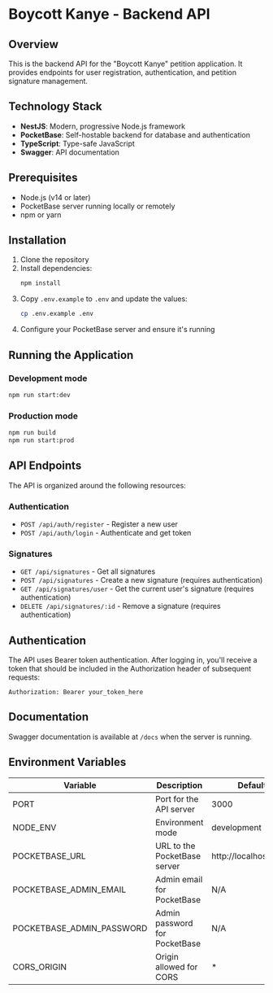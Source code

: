 # Boycott Kanye - Backend API

## Overview

This is the backend API for the "Boycott Kanye" petition application. It provides endpoints for user registration, authentication, and petition signature management.

## Technology Stack

- **NestJS**: Modern, progressive Node.js framework
- **PocketBase**: Self-hostable backend for database and authentication
- **TypeScript**: Type-safe JavaScript
- **Swagger**: API documentation

## Prerequisites

- Node.js (v14 or later)
- PocketBase server running locally or remotely
- npm or yarn

## Installation

1. Clone the repository
2. Install dependencies:
   ```bash
   npm install
   ```
3. Copy `.env.example` to `.env` and update the values:
   ```bash
   cp .env.example .env
   ```
4. Configure your PocketBase server and ensure it's running

## Running the Application

### Development mode
```bash
npm run start:dev
```

### Production mode
```bash
npm run build
npm run start:prod
```

## API Endpoints

The API is organized around the following resources:

### Authentication

- `POST /api/auth/register` - Register a new user
- `POST /api/auth/login` - Authenticate and get token

### Signatures

- `GET /api/signatures` - Get all signatures
- `POST /api/signatures` - Create a new signature (requires authentication)
- `GET /api/signatures/user` - Get the current user's signature (requires authentication)
- `DELETE /api/signatures/:id` - Remove a signature (requires authentication)

## Authentication

The API uses Bearer token authentication. After logging in, you'll receive a token that should be included in the Authorization header of subsequent requests:

```
Authorization: Bearer your_token_here
```

## Documentation

Swagger documentation is available at `/docs` when the server is running.

## Environment Variables

| Variable | Description | Default |
|----------|-------------|---------|
| PORT | Port for the API server | 3000 |
| NODE_ENV | Environment mode | development |
| POCKETBASE_URL | URL to the PocketBase server | http://localhost:8090 |
| POCKETBASE_ADMIN_EMAIL | Admin email for PocketBase | N/A |
| POCKETBASE_ADMIN_PASSWORD | Admin password for PocketBase | N/A |
| CORS_ORIGIN | Origin allowed for CORS | * | 